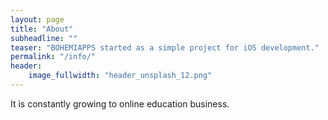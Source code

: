 ```yaml
---
layout: page
title: "About"
subheadline: ""
teaser: "BOHEMIAPPS started as a simple project for iOS development."
permalink: "/info/"
header:
    image_fullwidth: "header_unsplash_12.png"
---
```

It is constantly growing to online education business.
